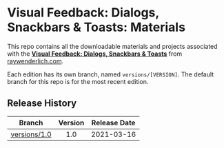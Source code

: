 # Visual Feedback: Dialogs, Snackbars & Toasts: Materials

This repo contains all the downloadable materials and projects associated with the **[Visual Feedback: Dialogs, Snackbars & Toasts](https://www.raywenderlich.com/20879305-visual-feedback-dialogs-snackbars-toasts)** from [raywenderlich.com](https://www.raywenderlich.com).

Each edition has its own branch, named `versions/[VERSION]`. The default branch for this repo is for the most recent edition.

## Release History

| Branch                                                                                 | Version | Release Date |
| -------------------------------------------------------------------------------------- |:-------:|:------------:|
| [versions/1.0](https://github.com/raywenderlich/video-vfb-materials/tree/versions/1.0) | 1.0     | 2021-03-16   |
